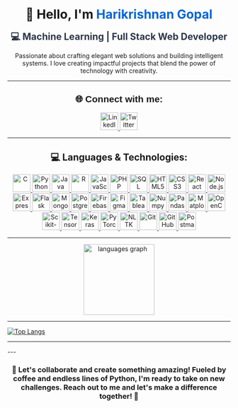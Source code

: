 <h1 align="center">👋 Hello, I'm <a href="https://github.com/hk151109" target="_blank" style="text-decoration: none; color: #0366d6;">Harikrishnan Gopal</a></h1>

<p align="center">
  <strong style="font-size: 1.5em; color: #2D3748;">💻 Machine Learning  | Full Stack Web Developer</strong><br>
</p>

<p align="center">
  Passionate about crafting elegant web solutions and building intelligent systems. I love creating impactful projects that blend the power of technology with creativity.
</p>

---

<h2 align="center" style="font-family: 'Arial';">🌐 Connect with me:</h2>
<p align="center">
  <a href="https://www.linkedin.com/in/harikrishnangopal/" target="_blank">
    <img src="https://img.shields.io/badge/LinkedIn-0A66C2?style=for-the-badge&logo=linkedin&logoColor=white" alt="LinkedIn" height="40"/>
  </a>
  <a href="https://x.com/HGopal27558" target="_blank">
    <img src="https://img.shields.io/badge/Twitter-1DA1F2?style=for-the-badge&logo=twitter&logoColor=white" alt="Twitter" height="40"/>
  </a>
</p>

---

<h2 align="center">💻 Languages & Technologies: </h2>
<p align="center">
  <!-- Programming Languages -->
  <a href="https://www.cprogramming.com/" target="_blank">
    <img src="https://img.shields.io/badge/C-A8B9CC?style=for-the-badge&logo=c&logoColor=white" alt="C" height="40"/>
  </a>
  <a href="https://www.python.org/" target="_blank">
    <img src="https://img.shields.io/badge/Python-3776AB?style=for-the-badge&logo=python&logoColor=white" alt="Python" height="40"/>
  </a>
  <a href="https://www.java.com/" target="_blank">
    <img src="https://img.shields.io/badge/Java-007396?style=for-the-badge&logo=java&logoColor=white" alt="Java" height="40"/>
  </a>
  <a href="https://www.r-project.org/" target="_blank">
    <img src="https://img.shields.io/badge/R-276DC3?style=for-the-badge&logo=r&logoColor=white" alt="R" height="40"/>
  </a>
  <a href="https://www.javascript.com/" target="_blank">
    <img src="https://img.shields.io/badge/JavaScript-F7DF1E?style=for-the-badge&logo=javascript&logoColor=black" alt="JavaScript" height="40"/>
  </a>
  <a href="https://www.php.net/" target="_blank">
    <img src="https://img.shields.io/badge/PHP-777BB4?style=for-the-badge&logo=php&logoColor=white" alt="PHP" height="40"/>
  </a>
  <a href="https://www.mysql.com/" target="_blank">
    <img src="https://img.shields.io/badge/SQL-4479A1?style=for-the-badge&logo=mysql&logoColor=white" alt="SQL" height="40"/>
  </a>

  <!-- Web Development -->
  <a href="https://html.spec.whatwg.org/" target="_blank">
    <img src="https://img.shields.io/badge/HTML5-E34F26?style=for-the-badge&logo=html5&logoColor=white" alt="HTML5" height="40"/>
  </a>
  <a href="https://www.w3.org/Style/CSS/" target="_blank">
    <img src="https://img.shields.io/badge/CSS3-1572B6?style=for-the-badge&logo=css3&logoColor=white" alt="CSS3" height="40"/>
  </a>
  <a href="https://reactjs.org/" target="_blank">
    <img src="https://img.shields.io/badge/React-61DAFB?style=for-the-badge&logo=react&logoColor=black" alt="React" height="40"/>
  </a>
  <a href="https://nodejs.org/" target="_blank">
    <img src="https://img.shields.io/badge/Node.js-8CC84B?style=for-the-badge&logo=node.js&logoColor=white" alt="Node.js" height="40"/>
  </a>
  <a href="https://expressjs.com/" target="_blank">
    <img src="https://img.shields.io/badge/Express.js-404D59?style=for-the-badge&logo=express&logoColor=white" alt="Express.js" height="40"/>
  </a>
  <a href="https://flask.palletsprojects.com/" target="_blank">
    <img src="https://img.shields.io/badge/Flask-000000?style=for-the-badge&logo=flask&logoColor=white" alt="Flask" height="40"/>
  </a>
  <a href="https://www.mongodb.com/" target="_blank">
    <img src="https://img.shields.io/badge/MongoDB-47A248?style=for-the-badge&logo=mongodb&logoColor=white" alt="MongoDB" height="40"/>
  </a>
  <a href="https://www.postgresql.org/" target="_blank">
    <img src="https://img.shields.io/badge/PostgreSQL-336791?style=for-the-badge&logo=postgresql&logoColor=white" alt="PostgreSQL" height="40"/>
  </a>
  <a href="https://firebase.google.com/" target="_blank">
    <img src="https://img.shields.io/badge/Firebase-FFCA28?style=for-the-badge&logo=firebase&logoColor=black" alt="Firebase" height="40"/>
  </a>

  <!-- Design & Frontend Tools -->
  <a href="https://www.figma.com/" target="_blank">
    <img src="https://img.shields.io/badge/Figma-F24E1E?style=for-the-badge&logo=figma&logoColor=white" alt="Figma" height="40"/>
  </a>

  <!-- Data Analysis & Visualization -->
  <a href="https://www.tableau.com/" target="_blank">
    <img src="https://img.shields.io/badge/Tableau-E97627?style=for-the-badge&logo=tableau&logoColor=white" alt="Tableau" height="40"/>
  </a>
  <a href="https://numpy.org/" target="_blank">
    <img src="https://img.shields.io/badge/Numpy-013243?style=for-the-badge&logo=numpy&logoColor=white" alt="Numpy" height="40"/>
  </a>
  <a href="https://pandas.pydata.org/" target="_blank">
    <img src="https://img.shields.io/badge/Pandas-150458?style=for-the-badge&logo=pandas&logoColor=white" alt="Pandas" height="40"/>
  </a>
  <a href="https://matplotlib.org/" target="_blank">
    <img src="https://img.shields.io/badge/Matplotlib-11557C?style=for-the-badge&logo=matplotlib&logoColor=white" alt="Matplotlib" height="40"/>
  </a>

  <!-- Machine Learning & Data Science -->
  <a href="https://opencv.org/" target="_blank">
    <img src="https://img.shields.io/badge/OpenCV-5C3EE8?style=for-the-badge&logo=opencv&logoColor=white" alt="OpenCV" height="40"/>
  </a>
  <a href="https://scikit-learn.org/" target="_blank">
    <img src="https://img.shields.io/badge/Scikit--Learn-F7931E?style=for-the-badge&logo=scikit-learn&logoColor=white" alt="Scikit-Learn" height="40"/>
  </a>
  <a href="https://www.tensorflow.org/" target="_blank">
    <img src="https://img.shields.io/badge/TensorFlow-FF6F20?style=for-the-badge&logo=tensorflow&logoColor=white" alt="TensorFlow" height="40"/>
  </a>
  <a href="https://keras.io/" target="_blank">
    <img src="https://img.shields.io/badge/Keras-D00000?style=for-the-badge&logo=keras&logoColor=white" alt="Keras" height="40"/>
  </a>
  <a href="https://pytorch.org/" target="_blank">
    <img src="https://img.shields.io/badge/PyTorch-EE4C2C?style=for-the-badge&logo=pytorch&logoColor=white" alt="PyTorch" height="40"/>
  </a>
  <a href="https://www.nltk.org/" target="_blank">
    <img src="https://img.shields.io/badge/NLTK-4B8BBE?style=for-the-badge&logo=python&logoColor=white" alt="NLTK" height="40"/>
  </a>

  <!-- Development & Collaboration Tools -->
  <a href="https://git-scm.com/" target="_blank">
    <img src="https://img.shields.io/badge/Git-F05032?style=for-the-badge&logo=git&logoColor=white" alt="Git" height="40"/>
  </a>
  <a href="https://github.com/" target="_blank">
    <img src="https://img.shields.io/badge/GitHub-181717?style=for-the-badge&logo=github&logoColor=white" alt="GitHub" height="40"/>
  </a>
  <a href="https://www.postman.com/" target="_blank">
    <img src="https://img.shields.io/badge/Postman-FF6C37?style=for-the-badge&logo=postman&logoColor=white" alt="Postman" height="40"/>
  </a>
</p>

<hr />

<div align="center">
  <img src="https://github-readme-stats.vercel.app/api/top-langs?username=hk151109&locale=en&hide_title=false&layout=compact&card_width=320&langs_count=7&theme=dark&hide_border=false&order=2" height="160" alt="languages graph" />
</div>
<hr />

[![Top Langs](https://github-readme-stats.vercel.app/api?username=hk151109&theme=algolia&show_icons=true)](https://github.com/hk151109)
<hr/>
---

<h3 align="center">🚀 Let's collaborate and create something amazing! Fueled by coffee and endless lines of Python, I'm ready to take on new challenges. Reach out to me and let's make a difference together! 🌟</h3>
